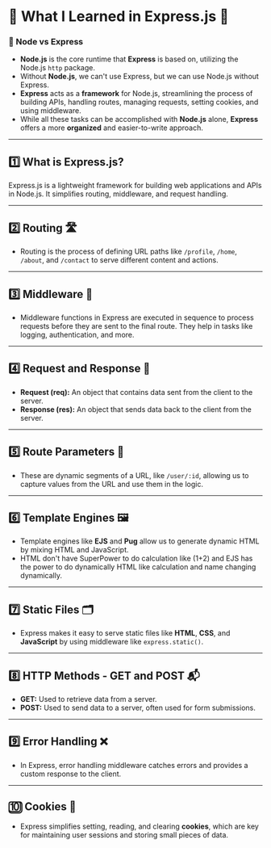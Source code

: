# 🌟 What I Learned in **Express.js** 🌟

### 🔷 Node vs Express

- **Node.js** is the core runtime that **Express** is based on, utilizing the Node.js `http` package.
- Without **Node.js**, we can't use Express, but we can use Node.js without Express.
- **Express** acts as a **framework** for Node.js, streamlining the process of building APIs, handling routes, managing requests, setting cookies, and using middleware.
- While all these tasks can be accomplished with **Node.js** alone, **Express** offers a more **organized** and easier-to-write approach.

---

## 1️⃣ What is **Express.js**?
Express.js is a lightweight framework for building web applications and APIs in Node.js. It simplifies routing, middleware, and request handling.

---

## 2️⃣ **Routing** 🛣️  
- Routing is the process of defining URL paths like `/profile`, `/home`, `/about`, and `/contact` to serve different content and actions.

---

## 3️⃣ **Middleware** 🧩  
- Middleware functions in Express are executed in sequence to process requests before they are sent to the final route. They help in tasks like logging, authentication, and more.

---

## 4️⃣ **Request** and **Response** 🔄  
- **Request (req):** An object that contains data sent from the client to the server.
- **Response (res):** An object that sends data back to the client from the server.

---

## 5️⃣ **Route Parameters** 📍  
- These are dynamic segments of a URL, like `/user/:id`, allowing us to capture values from the URL and use them in the logic.

---

## 6️⃣ **Template Engines** 🖼️  
- Template engines like **EJS** and **Pug** allow us to generate dynamic HTML by mixing HTML and JavaScript.
- HTML don't have SuperPower to do calculation like (1+2) and EJS has the power to do dynamically HTML like calculation and name changing dynamically.

---

## 7️⃣ **Static Files** 🗂️  
- Express makes it easy to serve static files like **HTML**, **CSS**, and **JavaScript** by using middleware like `express.static()`.

---

## 8️⃣ **HTTP Methods** - **GET** and **POST** 📬  
- **GET:** Used to retrieve data from a server.
- **POST:** Used to send data to a server, often used for form submissions.

---

## 9️⃣ **Error Handling** ❌  
- In Express, error handling middleware catches errors and provides a custom response to the client.

---

## 🔟 **Cookies** 🍪  
- Express simplifies setting, reading, and clearing **cookies**, which are key for maintaining user sessions and storing small pieces of data.
